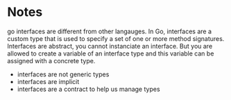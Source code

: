 

# Notes
go interfaces are different from other langauges. In Go, interfaces are a custom type that is used to specify a set of one or more method signatures. Interfaces are abstract, you cannot instanciate an interface. But you are allowed to create a variable of an interface type and this variable can be assigned with a concrete type.



- interfaces are not generic types
- interfaces are implicit
- interfaces are a contract to help us manage types
